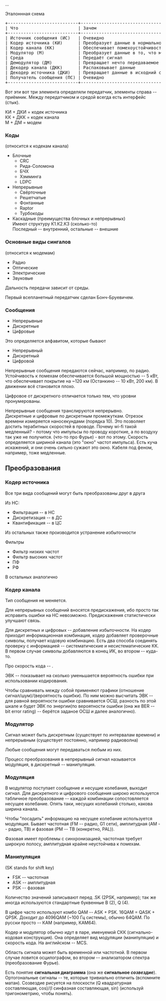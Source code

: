 <!-- TODO -->

...

Эталоннная схема

<pre>
+---------------------------+------------------------------------------------------+----------------+
| Что                       | Зачем                                                | Пример         |
+---------------------------+------------------------------------------------------+----------------+
| Источник сообщения (ИС)   | Очевидно                                             | Микрофон       |
| Кодер источника (КИ)      | Преобразует данные в нормальное представление        | Звуковая карта |
| Кодер канала (КК)         | Обеспечивает помехоустойчивость                      | Сетевая карта  |
| Модулятор (М)             | Преобразует данные в то, что можно передать по среде | Антенна        |
| Среда                     | Передаёт сигнал                                      | ~~             |
| Демодулятор (ДМ)          | Превращает нечто передаваемое в данные               | Антенна        |
| Декодер канала (ДКК)      | Распаковывает данные                                 | Сетевая карта  |
| Декодер источника (ДКИ)   | Превращает данные в исходний сигал                   | Звуковая карта |
| Получатель сообщения (ПС) | Очевидно                                             | Динамик        |
+---------------------------+------------------------------------------------------+----------------+
</pre>

Вот эти вот три элемента определяли передатчик, элементы справа -- приёмник.
Между передатчиком и средой всегда есть интерфейс (стык).

КИ + ДКИ = кодек источника <br/>
КК + ДКК = кодек канала <br/>
М + ДМ = модем <br/>

### Коды
(относится к кодекам канала)

 - Блочные
   - СRC
   - Рида-Соломона
   - БЧХ
   - Хэмминга
   - LDPC
 - Непрерывные
   - Свёрточные
   - Решетчатые
   - Фонтанные
   - Raptor
   - Турбокоды
 - Каскадные (преимущества блочных и непрерывных)<br/>
   Имеют структуру К1.К2.К3 (сколько-то) <br/>
   Последный -- внутренний, остальные -- внешние

### Основные виды сингалов
(относится к модемам)

 - Радио
 - Оптические
 - Электрические
 - Звуковые

Дальность передачи зависит от среды.

Первый всепланетный передатчик сделан Бонч-Бруевичем.
<!-- (Отравился ртутью, выкачивая из ламп воздух, но его спасли)
(Отечественные системы радиоподавления - лучшие. Это вопрос веры.)-->

### Сообщения

 - Непрерывные
 - Дискретные
 - Цифровые

Это определяется алфавитом, которые бывают

 - Непрерывный
 - Дискретный
 - Цифровой

Непрерывные сообщения передаются сейчас, например, по радио.
Устойчивость к помехам обеспечивается большой мощностью -- 5 кВт,
что обеспечивает покрытие на ~120 км (Останкино -- 10 кВт, 200 км).
В движении всё становится плохо.

Цифровое от дискретного отличается только тем, что уровни пронумерованы.

Непрерывные сообщения транслируются непрерывно. <br/>
Дискретные и цифровые по дискретным промежуткам.
Отрезок времени измеряется наносекундами (порядка 10).
Это позволяет достить терабитных скоростей в проводе.
Почему wi-fi такой медленный? - потому что импульсы по проводу короткие,
а по воздуху так уже не получится. (что-то про Фурье) - вот по этому.
Скорость определяется шириной канала (это "окно" частот импульса).
Есть куча искажений, и они очень сильно сужают это окно.
Кабеля под феном, например, тоже медленные.

## Преобразования
### Кодер источника

Все три вида сообщений могут быть преобразованы друг в друга

Из НС:

 - Фильтрация -- в НС
 - Дискретизация -- в ДС
 - Квантификация -- в ЦС

Из остальных также производится устранение избыточности
<!--(в бонче на жипеги смотрят два месяца)-->

Фильтры

 - Фильтр низких частот
 - Фильтр высоких частот
 - ПФ
 - РФ

В остальных аналогично

### Кодер канала

Тип сообщения не меняется.

Для непрерывных сообщений вносятся предискажения, ибо просто так исправить
ошибки на НС невозможно. Предискажения статистически улучшают связь.

Для дискретных и цифровых -- добавление избыточности.
На кодер приходит информационная комбинация, кодер добавляет проверочные
символы, получает кодовую комбинацию. Есть два способа соединять
проверку с информацией -- систематические и несистематические КК.
В первом случае символы добавляются в конец ИК, во втором -- куда-то.

Про скорость кода -- <!-- упустил -->.

ЭВК -- показывает на сколько уменьшается вероятность ошибки при
использовании кодирования<!--, а так же количество требуемой энергии на
приёмнике-->.

<!-- что-то про Виттерби -->

Чтобы сравнивать между собой применяют графики
(отношение сигнал/шум)/(вероятность ошибки). По ним можно высчитать
ЭВК -- для равной вероятности ошибки сравнивается ОСШ, разность по
этой шкале и будет ЭВК по энергии(по вероятности ошибки (она же BER
-- bit error rating) -- берётся заданое ОСШ и далее аналогично).

### Модулятор

Сигнал может быть дискретным (существует по интервалам времени)
и непрерывным (существует постоянно, например радиоволна)

Любые сообщения могут передаваться любым из них.

Процесс преобразования в непрерывный сигнал называется модуляция,
в дискретный -- манипуляция.

### Модуляция

В модулятор поступает сообщение и несущие колебания, выходит сигнал.
Для дискретного и цифрового сообщения широко используется табличное
преобразование -- каждой комбинации сопостовляется несущее колебание.
Опять таки, несущих колебаний столько, какова ширина канала.

Чтобы "посадить" информацию на несущее колебание используется модуляция.
Бывает частотная (FM -- радио, G1 сети), амплитудная (AM -- радио, ТВ)
и фазовая (PM -- ТВ (конкретно, PAL)).

Фазовая имеет проблемы с синхронизацией, частотная требует широкую
полосу, амплитудная крайне неустойчива к помехам.

### Манипуляция

(SK stands for shift key)

 - FSK -- частотная
 - ASK -- амплитудная
 - PSK -- фазовая

Количество значений записывают перед .SK (2PSK, например); так же
иногда используются стандартные буквенные B (2), Q (4).
<!-- АГА, вы ещё не смотрели в свои файлики по точкам доступа!!11! -->

В цифре часто используют комбо QAM -- ASK + PSK. 16QAM = QASK + QPSK.
Доходит до 4096QAM (~100 Гц системы), обычно 64QAM. По русски просто
 -- КАМ<!-- cum --> (например, КАМ64).

Кодер и модулятор обычно идут в паре, именуемой СКК (сигнально-кодовая
конструкция). Она определяет вид модуляции (манипуляции) и скорость
кода. На английском -- MCS. <!-- не видели? точно никто не читал -->
<!-- вы пользуетесь устройствами и не знаете, какие у них стандарты?
лолд --><!-- это нужно для того, чтобы вас на радиорынке на килобайты
в секунду не обвесили -->

<!-- простите, я всё прокекал -->

Область сигнала может быть временной или частотной. В первом случае
ловится осцилографом, во втором -- анализатором спектра (преобразование
Фурье).

Есть понятие **сигнальная диаграмма** (она же **сигнальное _созвездие_**<!--, ЛОЛ -->).
Ортогональные сигналы -- те, которые тривиально отличить (вспомните матан).
Созвездие рисуется на плоскости (Q квадратурная составляющая, cos)/(I
синфазная составляющая, sin) (используй тригонометрию, чтобы понять).

<!-- TODO -->
